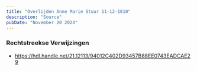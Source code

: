 ```yaml
---
title: "Overlijden Anne Marie Stuur 11-12-1810"
description: "Source"
pubDate: "November 20 2024"
---
```


### Rechtstreekse Verwijzingen
- https://hdl.handle.net/21.12113/94012C402D93457B88EE0743EADCAE29